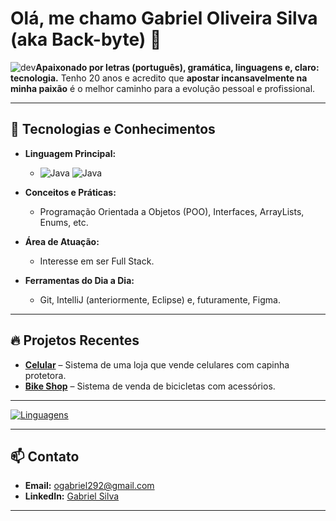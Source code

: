 
# Olá, me chamo Gabriel Oliveira Silva (aka Back-byte) 👋
![dev](https://media3.giphy.com/media/v1.Y2lkPTc5MGI3NjExN3EybnRkeDV1MDNpaXgxa3htdHFjb3NmeHFnNTFuZTNncnprZWwzNCZlcD12MV9pbnRlcm5hbF9naWZfYnlfaWQmY3Q9Zw/qgQUggAC3Pfv687qPC/giphy.gif)**Apaixonado por letras (português), gramática, linguagens e, claro: tecnologia.**
Tenho 20 anos e acredito que **apostar incansavelmente na minha paixão** é o melhor caminho para a evolução pessoal e profissional.

---

## 🚀 Tecnologias e Conhecimentos

- **Linguagem Principal:**  
  - ![Java](https://img.icons8.com/?size=48&id=GPfHz0SM85FX&format=gif)
    ![Java](https://img.shields.io/badge/Java-blue?style=for-the-badge&logo&logoColor=white) 
    
- **Conceitos e Práticas:**  
  - Programação Orientada a Objetos (POO), Interfaces, ArrayLists, Enums, etc.

- **Área de Atuação:**  
  - Interesse em ser Full Stack.

- **Ferramentas do Dia a Dia:**  
  - Git, IntelliJ (anteriormente, Eclipse) e, futuramente, Figma.

---

## 🔥 Projetos Recentes

- **[Celular](https://github.com/gabriel-oliv-silva/Java-Passos/tree/main/Celular)** – Sistema de uma loja que vende celulares com capinha protetora.
- **[Bike Shop](https://github.com/gabriel-oliv-silva/Java-Passos/tree/main/Bike%20Shop)** – Sistema de venda de bicicletas com acessórios.

---

<!-- Badge para as linguagens utilizadas -->
[![Linguagens](https://github-readme-stats.vercel.app/api/top-langs/?username=gabriel-oliv-silva&layout=compact)](https://github.com/gabriel-oliv-silva)

---

## 📫 Contato

- **Email:** [ogabriel292@gmail.com](mailto:ogabriel292@gmail.com)
- **LinkedIn:** [Gabriel Silva](https://www.linkedin.com/in/gabriel-silva-b39901185/)

---

<!--
Atualize esse README conforme o seu progresso e novos projetos. Mantenha sempre essa página alinhada com sua trajetória e as novidades do mundo da tecnologia!
-->
